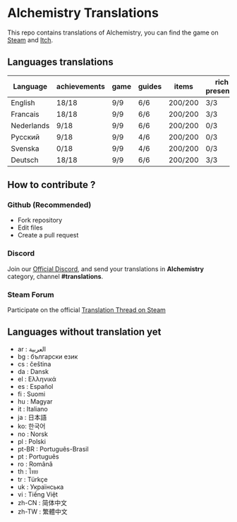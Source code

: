 # Alchemistry Translations

This repo contains translations of Alchemistry, you can find the game on [Steam](https://store.steampowered.com/app/1730540/Alchemistry/) and [Itch](https://elanis.itch.io/alchemistry).

## Languages translations

| Language   | achievements | game | guides | items   | rich presence | store | ui    |
|------------|--------------|------|--------|---------|---------------|-------|-------|
| English    | 18/18        | 9/9  | 6/6    | 200/200 | 3/3           | 3/3   | 49/49 |
| Francais   | 18/18        | 9/9  | 6/6    | 200/200 | 3/3           | 3/3   | 49/49 |
| Nederlands |  9/18        | 9/9  | 6/6    | 200/200 | 0/3           | 0/3   | 49/49 |
| Русский    |  9/18        | 9/9  | 4/6    | 200/200 | 0/3           | 0/3   | 49/49 |
| Svenska    |  0/18        | 9/9  | 4/6    | 200/200 | 0/3           | 0/3   | 49/49 |
| Deutsch    | 18/18        | 9/9  | 6/6    | 200/200 | 3/3           | 3/3   | 49/49 |

## How to contribute ?

### Github (Recommended)

- Fork repository
- Edit files
- Create a pull request

### Discord

Join our [Official Discord](https://discord.gg/c8aARey), and send your translations in **Alchemistry** category, channel **#translations**.

### Steam Forum

Participate on the official [Translation Thread on Steam](https://steamcommunity.com/app/1730540/discussions/0/5250637856236335523/)

## Languages without translation yet
- ar : العربية
- bg : български език
- cs : čeština
- da : Dansk
- el : Ελληνικά
- es : Español
- fi : Suomi
- hu : Magyar
- it : Italiano
- ja : 日本語
- ko: 한국어
- no : Norsk
- pl : Polski
- pt-BR : Português-Brasil
- pt : Português
- ro : Română
- th : ไทย
- tr : Türkçe
- uk : Українська
- vi : Tiếng Việt
- zh-CN : 简体中文
- zh-TW : 繁體中文
